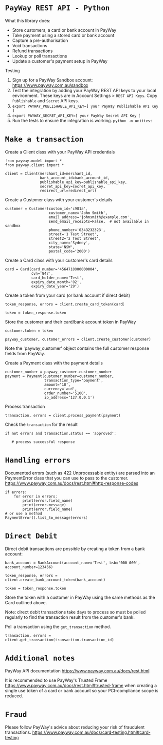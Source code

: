 # `PayWay REST API - Python`

What this library does:
- Store customers, a card or bank account in PayWay
- Take payment using a stored card or bank account
- Capture a pre-authorisation
- Void transactions
- Refund transactions
- Lookup or poll transactions
- Update a customer's payment setup in PayWay

Testing
1. Sign up for a PayWay Sandbox account: https://www.payway.com.au/sandbox
2. Test the integration by adding your PayWay REST API keys to your local environment. These keys are in Account Settings > `REST API Keys`. Copy `Publishable` and `Secret` API keys.
3. `export PAYWAY_PUBLISHABLE_API_KEY=[ your PayWay Publishable API Key ]`
4. `export PAYWAY_SECRET_API_KEY=[ your PayWay Secret API Key ]`
5. Run the tests to ensure the integration is working. 
`python -m unittest`

# `Make a transaction`

Create a Client class with your PayWay API credentials

```
from payway.model import *
from payway.client import *

client = Client(merchant_id=merchant_id,
                bank_account_id=bank_account_id,
                publishable_api_key=publishable_api_key,
                secret_api_key=secret_api_key,
                redirect_url=redirect_url)
```
                 
Create a Customer class with your customer's details

```
customer = Customer(custom_id='c981a',
                    customer_name='John Smith',
                    email_address='johnsmith@example.com',
                    send_email_receipts=False,  # not available in sandbox
                    phone_number='0343232323',
                    street='1 Test Street',
                    street2='2 Test Street',
                    city_name='Sydney',
                    state='NSW',
                    postal_code='2000')
```
        
Create a Card class with your customer's card details

```
card = Card(card_number='4564710000000004',
            cvn='847',
            card_holder_name='Test',
            expiry_date_month='02',
            expiry_date_year='29')
```

Create a token from your card (or bank account if direct debit)

`token_response, errors = client.create_card_token(card)`

`token = token_response.token`        
   
Store the customer and their card/bank account token in PayWay

`customer.token = token`

`payway_customer, customer_errors = client.create_customer(customer)`

Note the 'payway_customer' object contains the full customer response fields from PayWay.
        
Create a Payment class with the payment details

```
customer_number = payway_customer.customer_number
payment = Payment(customer_number=customer_number,
                  transaction_type='payment',
                  amount='10',
                  currency='aud',
                  order_number='5100',
                  ip_address='127.0.0.1')
```

Process transaction

`transaction, errors = client.process_payment(payment)`    
                                 
Check the `transaction` for the result

`if not errors and transaction.status == 'approved':`

`   # process successful response`

# `Handling errors`

Documented errors (such as 422 Unprocessable entity) are parsed into an PaymentError class that you can use to pass to the customer.
https://www.payway.com.au/docs/rest.html#http-response-codes

```
if errors:
    for error in errors: 
        print(error.field_name)
        print(error.message) 
        print(error.field_name)
# or use a method
PaymentError().list_to_message(errors) 
```     

# `Direct Debit`
Direct debit transactions are possible by creating a token from a bank account:

```
bank_account = BankAccount(account_name='Test', bsb='000-000', account_number=123456)
```

`token_response, errors = client.create_bank_account_token(bank_account)`

`token = token_response.token`

Store the token with a customer in PayWay using the same methods as the Card outlined above.

Note: direct debit transactions take days to process so must be polled regularly to find the transaction result from the customer's bank.

Poll a transaction using the `get_transaction` method.

`transaction, errors = client.get_transaction(transaction.transaction_id)` 

# `Additional notes`                             
PayWay API documentation
https://www.payway.com.au/docs/rest.html

It is recommended to use PayWay's Trusted Frame https://www.payway.com.au/docs/rest.html#trusted-frame
when creating a single use token of a card or bank account so your PCI-compliance scope is reduced.  

# `Fraud`

Please follow PayWay's advice about reducing your risk of fraudulent transactions.
https://www.payway.com.au/docs/card-testing.html#card-testing
